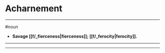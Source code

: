 # Acharnement
---
#noun
- **Savage [[f/_fierceness|fierceness]]; [[f/_ferocity|ferocity]].**
---
---
